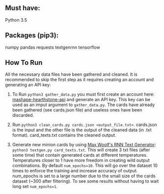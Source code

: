 ## Must have:
 
Python 3.5

## Packages (pip3):

numpy
pandas
requests
textgenrnn
tensorflow

## How To Run

All the necessary data files have been gathered and cleaned. It is recommended to skip the first step as it requires creating an account and generating an API key:

1. To Run `python3 gather_data.py` you must first create an account here: [mashape-hearthstone-api](https://market.mashape.com/omgvamp/hearthstone) and generate an API key. This key can be used as an imput argument to `gather_data.py`. The cards have already been gathered (see cards.json file) and useless ones have been discarded.

2. Run `python3 clean_cards.py cards.json <output_file.txt>`. cards.json is the input and the other file is the output of the cleaned data (in .txt format). card_texts.txt contains the cleaned output.

3. Generate new minion cards by using [Max Woolf's RNN Text Generator](https://github.com/minimaxir/textgenrnn): `python3 textgen.py card_texts.txt`. This will create 3 txt files (after some time) that contain generated cards at different temperatures. Temperatures closer to 1 have more freedom in creating wild output combinations. By default `num_epochs=10`. This will go over the dataset 10 times to enforce the training and increase accuracy of output. num_epochs is set to a large number due to the small size of the cards dataset (~300 after filtering). To see some results without having to wait long set `num_epochs=1`.

